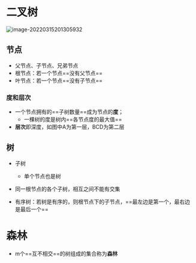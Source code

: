 # 二叉树

![image-20220315201305932](https://gitee.com/percivalyang/images/raw/master/images/image-20220315201305932.png)

## 节点

- 父节点、子节点、兄弟节点
- 根节点：若一个节点==没有父节点==
- 叶节点：若一个节点==没有子节点==

### 度和层次

- 一个节点拥有的==子树数量==成为节点的**度**；
  - 一棵树的度是树内==各节点度的最大值==
- **层次**即深度，如图中A为第一层，BCD为第二层

## 树

- 子树
  - 单个节点也是树
- 同一根节点的各个子树，相互之间不能有交集

- 有序树：若树是有序的，则根节点下的子节点，==最左边是第一个，最右边是最后一个==

# 森林

- m个==互不相交==的树组成的集合称为**森林**
